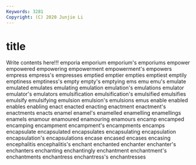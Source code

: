 ```yaml
---
Keywords: 3281
Copyright: (C) 2020 Junjie Li
---
```


# title

Write contents here!!!
emporia 
emporium 
emporium's 
emporiums
empower 
empowered 
empowering 
empowerment 
empowerment's 
empowers 
empress 
empress's 
empresses 
emptied
emptier 
empties 
emptiest 
emptily 
emptiness 
emptiness's 
empty 
empty's 
emptying 
ems
emu 
emu's 
emulate 
emulated 
emulates 
emulating 
emulation 
emulation's 
emulations 
emulator
emulator's 
emulators 
emulsification 
emulsification's 
emulsified 
emulsifies 
emulsify 
emulsifying 
emulsion 
emulsion's
emulsions 
emus 
enable 
enabled 
enables 
enabling 
enact 
enacted 
enacting 
enactment
enactment's 
enactments 
enacts 
enamel 
enamel's 
enamelled 
enamelling 
enamellings 
enamels 
enamour
enamoured 
enamouring 
enamours 
encamp 
encamped 
encamping 
encampment 
encampment's 
encampments 
encamps
encapsulate 
encapsulated 
encapsulates 
encapsulating 
encapsulation 
encapsulation's 
encapsulations 
encase 
encased 
encases
encasing 
encephalitis 
encephalitis's 
enchant 
enchanted 
enchanter 
enchanter's 
enchanters 
enchanting 
enchantingly
enchantment 
enchantment's 
enchantments 
enchantress 
enchantress's 
enchantresses 
